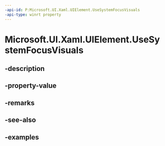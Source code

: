 ```yaml
---
-api-id: P:Microsoft.UI.Xaml.UIElement.UseSystemFocusVisuals
-api-type: winrt property
---
```


# Microsoft.UI.Xaml.UIElement.UseSystemFocusVisuals

<!--
public bool UseSystemFocusVisuals { get; set; }
-->


## -description

## -property-value

## -remarks

## -see-also

## -examples


